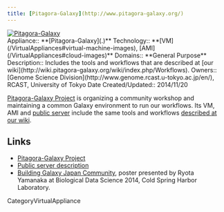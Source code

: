 ```yaml
---
title: [Pitagora-Galaxy](http://www.pitagora-galaxy.org/)
---
```

<div class='center'>
<a href='http://www.pitagora-galaxy.org/'><img src='/PublicGalaxyServers/Pitagora.png' alt='Pitagora-Galaxy' /></a>
</div>





<div class='dictbox'>
 Appliance:: **[Pitagora-Galaxy](.)**
 Technology:: **[VM](/VirtualAppliances#virtual-machine-images), [AMI](/VirtualAppliances#cloud-images)**
 Domains:: **General Purpose** 
 Description:: Includes the tools and workflows that are described at [our wiki](http://wiki.pitagora-galaxy.org/wiki/index.php/Workflows).
 Owners:: [Genome Science Division](http://www.genome.rcast.u-tokyo.ac.jp/en/), RCAST, University of Tokyo
 Date Created/Updated:: 2014/11/20
</div>

[Pitagora-Galaxy Project](http://www.pitagora-galaxy.org/) is organizing a community workshop and maintaining a common Galaxy environment to run our workflows. Its VM, AMI and [public server](http://try.pitagora-galaxy.org/galaxy/) include the same tools and workflows [described at our wiki](http://wiki.pitagora-galaxy.org/wiki/index.php/Workflows).

## Links

* [Pitagora-Galaxy Project](http://www.pitagora-galaxy.org/about_en)
* [Public server description](/PublicGalaxyServers#pitagora-galaxy)
* [Building Galaxy Japan Community](ATTACHMENT_URLDocuments/Posters/2014PitagoraYanamaka.pdf), poster presented by Ryota	Yamanaka at Biological Data Science 2014, Cold Spring Harbor Laboratory.

CategoryVirtualAppliance
